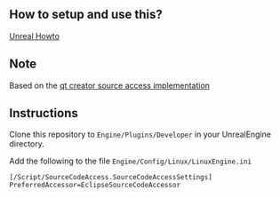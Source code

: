 ## How to setup and use this?
[Unreal Howto](https://wiki.unrealengine.com/Linux_Known_Issues#C.2B.2B_projects_and_IDE.27s)

## Note
Based on the [qt creator source access implementation](https://github.com/fire/QtCreatorSourceCodeAccess)

## Instructions
Clone this repository to ```Engine/Plugins/Developer``` in your UnrealEngine directory.

Add the following to the file ```Engine/Config/Linux/LinuxEngine.ini```

```
[/Script/SourceCodeAccess.SourceCodeAccessSettings]
PreferredAccessor=EclipseSourceCodeAccessor
```
